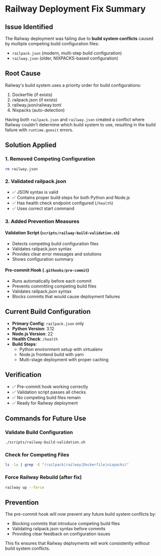 # Railway Deployment Fix Summary

## Issue Identified
The Railway deployment was failing due to **build system conflicts** caused by multiple competing build configuration files:

- `railpack.json` (modern, multi-step build configuration)
- `railway.json` (older, NIXPACKS-based configuration)

## Root Cause
Railway's build system uses a priority order for build configurations:
1. Dockerfile (if exists)
2. railpack.json (if exists)
3. railway.json/railway.toml
4. Nixpacks (auto-detection)

Having both `railpack.json` and `railway.json` created a conflict where Railway couldn't determine which build system to use, resulting in the build failure with `runtime.goexit` errors.

## Solution Applied

### 1. Removed Competing Configuration
```bash
rm railway.json
```

### 2. Validated railpack.json
- ✅ JSON syntax is valid
- ✅ Contains proper build steps for both Python and Node.js
- ✅ Has health check endpoint configured (`/health`)
- ✅ Uses correct start command

### 3. Added Prevention Measures

#### Validation Script (`scripts/railway-build-validation.sh`)
- Detects competing build configuration files
- Validates railpack.json syntax
- Provides clear error messages and solutions
- Shows configuration summary

#### Pre-commit Hook (`.githooks/pre-commit`)
- Runs automatically before each commit
- Prevents committing competing build files
- Validates railpack.json syntax
- Blocks commits that would cause deployment failures

## Current Build Configuration
- **Primary Config**: `railpack.json` only
- **Python Version**: 3.12
- **Node.js Version**: 22
- **Health Check**: `/health`
- **Build Steps**:
  - Python environment setup with virtualenv
  - Node.js frontend build with yarn
  - Multi-stage deployment with proper caching

## Verification
- ✅ Pre-commit hook working correctly
- ✅ Validation script passes all checks
- ✅ No competing build files remain
- ✅ Ready for Railway deployment

## Commands for Future Use

### Validate Build Configuration
```bash
./scripts/railway-build-validation.sh
```

### Check for Competing Files
```bash
ls -la | grep -E "(railpack|railway|Dockerfile|nixpacks)"
```

### Force Railway Rebuild (after fix)
```bash
railway up --force
```

## Prevention
The pre-commit hook will now prevent any future build system conflicts by:
- Blocking commits that introduce competing build files
- Validating railpack.json syntax before commits
- Providing clear feedback on configuration issues

This fix ensures that Railway deployments will work consistently without build system conflicts.
